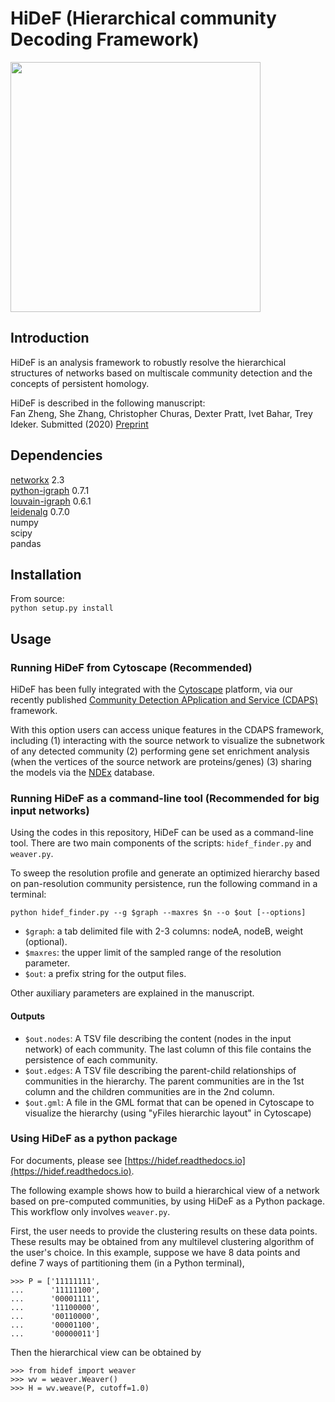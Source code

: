# HiDeF (Hierarchical community Decoding Framework)

<img src="https://github.com/fanzheng10/HiDeF/blob/master/fig1.png" width="400">

## Introduction

HiDeF is an analysis framework to robustly resolve the hierarchical structures of networks based on multiscale community detection and the concepts of persistent homology. 

HiDeF is described in the following manuscript:  
Fan Zheng, She Zhang, Christopher Churas, Dexter Pratt, Ivet Bahar, Trey Ideker. Submitted (2020) [Preprint](https://doi.org/10.1101/2020.06.16.151555)

## Dependencies

[networkx](https://networkx.github.io/) 2.3  
[python-igraph](https://igraph.org/python/) 0.7.1  
[louvain-igraph](https://github.com/vtraag/louvain-igraph) 0.6.1  
[leidenalg](https://github.com/vtraag/leidenalg)    0.7.0  
numpy  
scipy  
pandas

## Installation

From source:  
`python setup.py install`

## Usage

### Running HiDeF from Cytoscape (Recommended)

HiDeF has been fully integrated with the [Cytoscape](https://cytoscape.org/) platform, via our recently published [Community Detection APplication and Service (CDAPS)](https://doi.org/10.1371/journal.pcbi.1008239) framework.

With this option users can access unique features in the CDAPS framework, including (1) interacting with the source network to visualize the subnetwork of any detected community (2) performing gene set enrichment analysis (when the vertices of the source network are proteins/genes) (3) sharing the models via the [NDEx](http://www.ndexbio.org/) database.


### Running HiDeF as a command-line tool (Recommended for big input networks)

Using the codes in this repository, HiDeF can be used as a command-line tool. There are two main components of the scripts: `hidef_finder.py` and `weaver.py`.

To sweep the resolution profile and generate an optimized hierarchy based on pan-resolution community persistence, run the following command in a terminal: 

`python hidef_finder.py --g $graph --maxres $n --o $out [--options]`

- `$graph`: a tab delimited file with 2-3 columns: nodeA, nodeB, weight (optional).
- `$maxres`: the upper limit of the sampled range of the resolution parameter.
- `$out`: a prefix string for the output files.  

Other auxiliary parameters are explained in the manuscript.


#### Outputs
- `$out.nodes`: A TSV file describing the content (nodes in the input network) of each community. The last column of this file contains the persistence of each community.  
- `$out.edges`: A TSV file describing the parent-child relationships of communities in the hierarchy. The parent communities are in the 1st column and the children communities are in the 2nd column.  
- `$out.gml`: A file in the GML format that can be opened in Cytoscape to visualize the hierarchy (using "yFiles hierarchic layout" in Cytoscape)


### Using HiDeF as a python package

For documents, please see [https://hidef.readthedocs.io](https://hidef.readthedocs.io).

The following example shows how to build a hierarchical view of a network based on pre-computed communities, by using HiDeF as a Python package. This workflow only involves `weaver.py`.

First, the user needs to provide the clustering results on these data points. These results may be obtained from any multilevel clustering algorithm of the user's choice. In this example, suppose we have 8 data points and define 7 ways of partitioning them (in a Python terminal), 

```
>>> P = ['11111111',
...      '11111100',
...      '00001111',
...      '11100000',
...      '00110000',
...      '00001100',
...      '00000011']
```

Then the hierarchical view can be obtained by

```
>>> from hidef import weaver
>>> wv = weaver.Weaver()
>>> H = wv.weave(P, cutoff=1.0)
```

